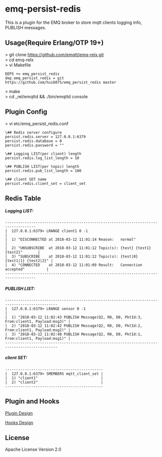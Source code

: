 emq-persist-redis
===================

This is a plugin for the EMQ broker to store mqtt clients logging info, PUBLISH messages.

Usage(Require Erlang/OTP 19+)
-------------
\> git clone https://github.com/emqtt/emq-relx.git </br>
\> cd emq-relx </br>
\> vi Makefile </br>
```
DEPS += emq_persist_redis
dep_emq_persist_redis = git https://github.com/hui6075/emq_persist_redis master
```
\> make </br>
\> cd _rel/emqttd && ./bin/emqttd console </br>

Plugin Config
-------------

\> vi etc/emq_persist_redis.conf </br>
```
\## Redis server configure
persist.redis.server = 127.0.0.1:6379
persist.redis.database = 0
persist.redis.password = ""

\## Logging LIST(per client) length
persist.redis.log_list_length = 10

\## PUBLISH LIST(per topic) length
persist.redis.pub_list_length = 100

\## client SET name
persist.redis.client_set = client_set
```
Redis Table
------------
##### Logging LIST:
```
------------------------------------------------------------------------------------
|  127.0.0.1:6379> LRANGE client1 0 -1                                             |
|  1) "DISCONNECTED at 2018-03-12 11:01:14 Reason:   normal"                       |
|  2) "UNSUBSCRIBE  at 2018-03-12 11:01:12 Topic(s): {test} {test1} {test2}"       |
|  3) "SUBSCRIBE    at 2018-03-12 11:01:12 Topic(s): {test|0} {test1|1} {test2|2}" |
|  4) "CONNECTED    at 2018-03-12 11:01:09 Result:   Connection accepted"          |
------------------------------------------------------------------------------------
```
##### PUBLISH LIST:
```
----------------------------------------------------------------------------------------------
|  127.0.0.1:6379> LRANGE sensor 0 -1                                                        |
|  1) "2018-03-12 11:02:43 PUBLISH Message(Q2, R0, D0, PktId:3, From:client1, Payload:msg3)" |
|  2) "2018-03-12 11:02:42 PUBLISH Message(Q2, R0, D0, PktId:2, From:client1, Payload:msg2)" |
|  3) "2018-03-12 11:02:40 PUBLISH Message(Q2, R0, D0, PktId:1, From:client1, Payload:msg1)" |
----------------------------------------------------------------------------------------------
```
##### client SET:
```
---------------------------------------------
|  127.0.0.1:6379> SMEMBERS mqtt_client_set |
|  1) "client1"                             |
|  2) "client2"                             |
---------------------------------------------
```

Plugin and Hooks
-----------------

[Plugin Design](http://docs.emqtt.com/en/latest/design.html#plugin-design)

[Hooks Design](http://docs.emqtt.com/en/latest/design.html#hooks-design)

License
-------

Apache License Version 2.0
